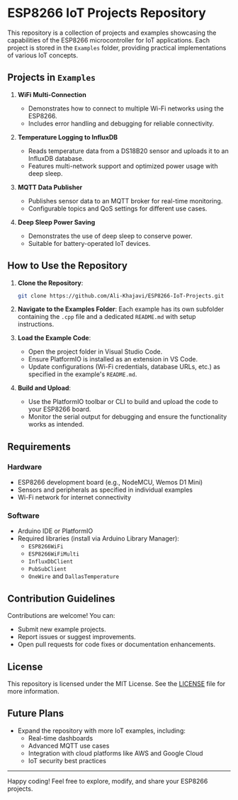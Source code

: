 # ESP8266 IoT Projects Repository

This repository is a collection of projects and examples showcasing the capabilities of the ESP8266 microcontroller for IoT applications. Each project is stored in the `Examples` folder, providing practical implementations of various IoT concepts.


## Projects in `Examples`

1. **WiFi Multi-Connection**
   - Demonstrates how to connect to multiple Wi-Fi networks using the ESP8266.
   - Includes error handling and debugging for reliable connectivity.

2. **Temperature Logging to InfluxDB**
   - Reads temperature data from a DS18B20 sensor and uploads it to an InfluxDB database.
   - Features multi-network support and optimized power usage with deep sleep.

3. **MQTT Data Publisher**
   - Publishes sensor data to an MQTT broker for real-time monitoring.
   - Configurable topics and QoS settings for different use cases.

4. **Deep Sleep Power Saving**
   - Demonstrates the use of deep sleep to conserve power.
   - Suitable for battery-operated IoT devices.

## How to Use the Repository

1. **Clone the Repository**:
   ```bash
   git clone https://github.com/Ali-Khajavi/ESP8266-IoT-Projects.git
   ```

2. **Navigate to the Examples Folder**:
   Each example has its own subfolder containing the `.cpp` file and a dedicated `README.md` with setup instructions.

3. **Load the Example Code**:
   - Open the project folder in Visual Studio Code.
   - Ensure PlatformIO is installed as an extension in VS Code.
   - Update configurations (Wi-Fi credentials, database URLs, etc.) as specified in the example's `README.md`.

4. **Build and Upload**:
   - Use the PlatformIO toolbar or CLI to build and upload the code to your ESP8266 board.
   - Monitor the serial output for debugging and ensure the functionality works as intended.

## Requirements

### Hardware
- ESP8266 development board (e.g., NodeMCU, Wemos D1 Mini)
- Sensors and peripherals as specified in individual examples
- Wi-Fi network for internet connectivity

### Software
- Arduino IDE or PlatformIO
- Required libraries (install via Arduino Library Manager):
  - `ESP8266WiFi`
  - `ESP8266WiFiMulti`
  - `InfluxDbClient`
  - `PubSubClient`
  - `OneWire` and `DallasTemperature`

## Contribution Guidelines

Contributions are welcome! You can:
- Submit new example projects.
- Report issues or suggest improvements.
- Open pull requests for code fixes or documentation enhancements.

## License

This repository is licensed under the MIT License. See the [LICENSE](LICENSE) file for more information.

## Future Plans

- Expand the repository with more IoT examples, including:
  - Real-time dashboards
  - Advanced MQTT use cases
  - Integration with cloud platforms like AWS and Google Cloud
  - IoT security best practices

---

Happy coding! Feel free to explore, modify, and share your ESP8266 projects.
